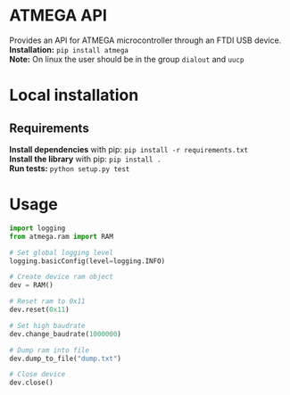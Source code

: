 # ATMEGA API
Provides an API for ATMEGA microcontroller through an FTDI USB device.  
**Installation:** `pip install atmega`  
**Note:** On linux the user should be in the group `dialout` and `uucp` 

# Local installation

## Requirements
**Install dependencies** with pip: `pip install -r requirements.txt`  
**Install the library** with pip: `pip install .`  
**Run tests:** `python setup.py test`

# Usage

```python
import logging
from atmega.ram import RAM

# Set global logging level
logging.basicConfig(level=logging.INFO)

# Create device ram object
dev = RAM()

# Reset ram to 0x11
dev.reset(0x11)

# Set high baudrate
dev.change_baudrate(1000000)

# Dump ram into file
dev.dump_to_file("dump.txt")

# Close device
dev.close()
```